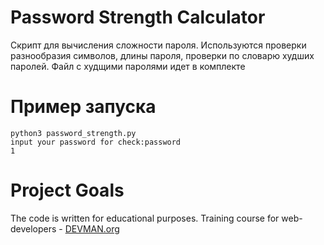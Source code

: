 # Password Strength Calculator

Скрипт для вычисления сложности пароля.
Используются проверки разнообразия символов, длины пароля, проверки по словарю худших паролей.
Файл с худщими паролями идет в комплекте

# Пример запуска
```
python3 password_strength.py 
input your password for check:password
1

```

# Project Goals

The code is written for educational purposes. Training course for web-developers - [DEVMAN.org](https://devman.org)
